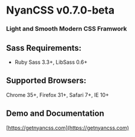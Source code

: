 # NyanCSS v0.7.0-beta
### Light and Smooth Modern CSS Framwork

## Sass Requirements:
- Ruby Sass 3.3+, LibSass 0.6+

## Supported Browsers:
Chrome 35+, Firefox 31+, Safari 7+, IE 10+

## Demo and Documentation
[https://getnyancss.com](https://getnyancss.com)